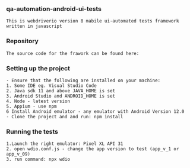 ### qa-automation-android-ui-tests
```
This is webdriverio version 8 mabile ui-automated tests framework
written in javascript
```
### Repository
```
The source code for the frawork can be found here:

```
### Setting up the project
```
- Ensure that the following are installed on your machine:
1. Some IDE eg. Visual Studio Code
2. Java sdk 11 and above JAVA_HOME is set
3. Android Studio and ANDROID_HOME is set
4. Node - latest version
5. Appium - use npm
6 Install Android emulator - any emulator with Android Version 12.0 
- Clone the project and and run: npm install
```
### Running the tests
```
1.Launch the right emulator: Pixel XL API 31
2. open wdio.conf.js - change the app version to test (app_v_1 or app_v_09)
3. run command: npx wdio
```
